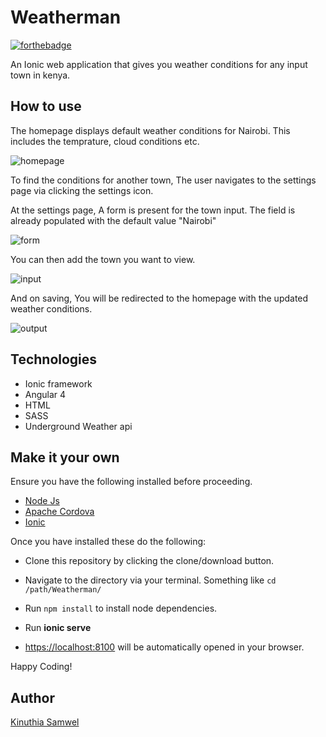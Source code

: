 # Weatherman 

[![forthebadge](http://forthebadge.com/images/badges/60-percent-of-the-time-works-every-time.svg)](http://forthebadge.com)


An Ionic web application that gives you weather conditions for any input town in kenya.



## How to use

The homepage displays default weather conditions for Nairobi. This includes the temprature, cloud conditions etc.

![homepage](src/assets/imgs/default.jpg)  

To find the conditions for another town, The user navigates to the settings page via clicking the settings icon.


At the settings page, A form is present for the town input. The field is already populated with the default value "Nairobi"

![form](src/assets/imgs/prefil.jpg)

You can then add the town you want to view.

![input](src/assets/imgs/filled.png)

And on saving, You will be redirected to the homepage with the updated weather conditions.

![output](src/assets/imgs/output.jpg)

## Technologies

* Ionic framework
* Angular 4
* HTML
* SASS
* Underground Weather api


## Make it your own

Ensure you have the following installed before proceeding.

* [Node Js](https://nodejs.org/en/)
* [Apache Cordova](https://cordova.apache.org/)
* [Ionic](https://ionicframework.com/)


Once you have installed these do the following:

* Clone this repository by clicking the clone/download button.

* Navigate to the directory via your terminal. Something like ```cd /path/Weatherman/```

* Run ```npm install``` to install node dependencies.

* Run **ionic serve**

* [https://localhost:8100](https://localhost:8100) will be automatically opened in your browser.


Happy Coding!



## Author

[Kinuthia Samwel](http://samwelkinuthia.github.io)
